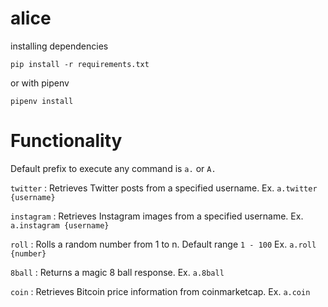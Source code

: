 # alice
installing dependencies
```
pip install -r requirements.txt 
```
or with pipenv
```
pipenv install
```

# Functionality
Default prefix to execute any command is `a.` or `A.`

`twitter` : Retrieves Twitter posts from a specified username.
 Ex. `a.twitter {username}`
 
 `instagram` : Retrieves Instagram images from a specified username.
  Ex. `a.instagram {username}`
  
  `roll` : Rolls a random number from 1 to n. Default range `1 - 100`
  Ex. `a.roll {number}`
  
  `8ball` : Returns a magic 8 ball response.
  Ex. `a.8ball`
  
  `coin` : Retrieves Bitcoin price information from coinmarketcap.
  Ex. `a.coin`
